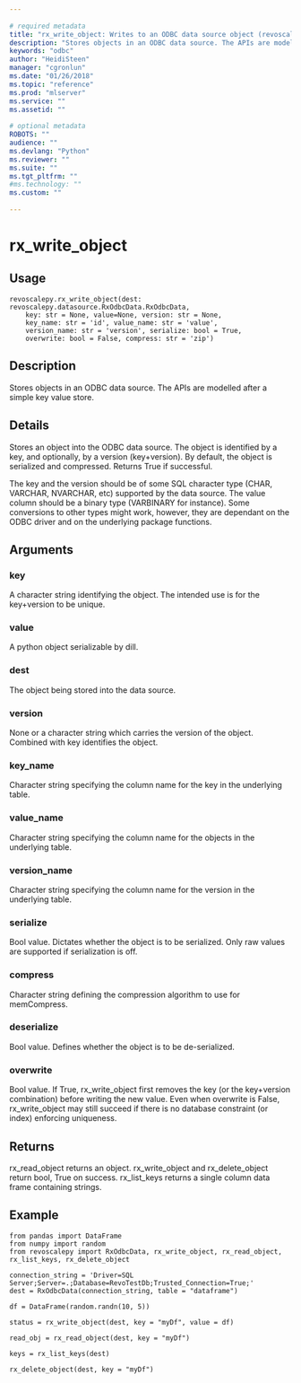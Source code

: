 ```yaml
--- 
 
# required metadata 
title: "rx_write_object: Writes to an ODBC data source object (revoscalepy)" 
description: "Stores objects in an ODBC data source. The APIs are modelled after a simple key value store." 
keywords: "odbc" 
author: "HeidiSteen" 
manager: "cgronlun" 
ms.date: "01/26/2018" 
ms.topic: "reference" 
ms.prod: "mlserver" 
ms.service: "" 
ms.assetid: "" 
 
# optional metadata 
ROBOTS: "" 
audience: "" 
ms.devlang: "Python" 
ms.reviewer: "" 
ms.suite: "" 
ms.tgt_pltfrm: "" 
#ms.technology: "" 
ms.custom: "" 
 
---
```


# rx_write_object


 


## Usage



```
revoscalepy.rx_write_object(dest: revoscalepy.datasource.RxOdbcData.RxOdbcData,
    key: str = None, value=None, version: str = None,
    key_name: str = 'id', value_name: str = 'value',
    version_name: str = 'version', serialize: bool = True,
    overwrite: bool = False, compress: str = 'zip')
```





## Description

Stores objects in an ODBC data source. The APIs are modelled
after a simple key value store.


## Details

Stores an object into the ODBC data source. The object
is identified by a key, and optionally, by a version (key+version). By
default, the object is serialized and compressed. Returns True if
successful.

The key and the version should be of some SQL character type
(CHAR, VARCHAR, NVARCHAR, etc) supported by the data source. The value
column should be a binary type (VARBINARY for instance). Some
conversions to other types might work, however, they are dependant on
the ODBC driver and on the underlying package functions.


## Arguments


### key

A character string identifying the object. The intended use is
for the key+version to be unique.


### value

A python object serializable by dill.


### dest

The object being stored into the data source.


### version

None or a character string which carries the version of the
object. Combined with key identifies the object.


### key_name

Character string specifying the column name for the key in
the underlying table.


### value_name

Character string specifying the column name for the
objects in the underlying table.


### version_name

Character string specifying the column name for the
version in the underlying table.


### serialize

Bool value. Dictates whether the object is to be
serialized. Only raw values are supported if serialization is off.


### compress

Character string defining the compression algorithm to use
for memCompress.


### deserialize

Bool value. Defines whether the object is to be
de-serialized.


### overwrite

Bool value. If True, rx_write_object first removes the
key (or the key+version combination) before writing the new value. Even
when overwrite is False, rx_write_object may still succeed if there is no
database constraint (or index) enforcing uniqueness.


## Returns

rx_read_object returns an object. rx_write_object and rx_delete_object
return bool, True on success. rx_list_keys returns a single column
data frame containing strings.


## Example



```
from pandas import DataFrame
from numpy import random
from revoscalepy import RxOdbcData, rx_write_object, rx_read_object, rx_list_keys, rx_delete_object

connection_string = 'Driver=SQL Server;Server=.;Database=RevoTestDb;Trusted_Connection=True;'
dest = RxOdbcData(connection_string, table = "dataframe")

df = DataFrame(random.randn(10, 5))

status = rx_write_object(dest, key = "myDf", value = df)

read_obj = rx_read_object(dest, key = "myDf")

keys = rx_list_keys(dest)

rx_delete_object(dest, key = "myDf")
```

